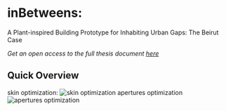 # inBetweens:
A Plant-inspired Building Prototype for Inhabiting Urban Gaps: The Beirut Case

_Get an open access to the full thesis document [here](https://www.politesi.polimi.it/handle/10589/183174)_

## Quick Overview


skin optimization:
![skin optimization](https://lh3.googleusercontent.com/3H9DXu8MbD71msefXar5qeMtRVsvuK_poO75IwbuTCdBHKXhqVMqwlpQo0qFrS09Yjc=w2400)
apertures optimization
![apertures optimization](https://lh5.googleusercontent.com/19dewEs4cSw9273SuBwtMOr5bbumgLmEPTdeEeMbIcDLWGvC7F79PR1c2gzS9RDo7iQ=w2400)




